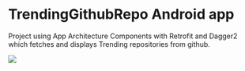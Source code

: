 # TrendingGithubRepo Android app
Project using App Architecture Components with Retrofit and Dagger2 which fetches and displays Trending repositories from github.


![](https://raw.githubusercontent.com/AnkitDroidGit/TrendingGithubRepos-Kotlin-Android/master/screencap.png)
